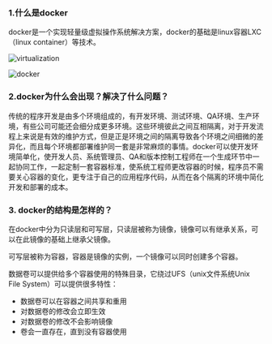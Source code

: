 ### 1.什么是docker

docker是一个实现轻量级虚拟操作系统解决方案，docker的基础是linux容器LXC（linux container）等技术。

![virtualization](E:\git_repo\notes\docker&k8s\resources\virtualization.png)

![docker](E:\git_repo\notes\docker&k8s\resources\docker.png)

### 2.docker为什么会出现？解决了什么问题？

传统的程序开发是由多个环境组成的，有开发环境、测试环境、QA环境、生产环境，有些公司可能还会细分成更多环境。这些环境彼此之间互相隔离，对于开发流程上来说是有效的维护方式，但是正是环境之间的隔离导致各个环境之间细微的差异化，而且每个环境都部署维护同一套是非常麻烦的事情。docker可以使开发环境简单化，使开发人员、系统管理员、QA和版本控制工程师在一个生成环节中一起协同工作，一起定制一套容器标准，使系统工程师更改容器的时候，程序员不需要关心容器的变化，更专注于自己的应用程序代码，从而在各个隔离的环境中简化开发和部署的成本。

### 3. docker的结构是怎样的？

在docker中分为只读层和可写层，只读层被称为镜像，镜像可以有继承关系，可以在此镜像的基础上继承父镜像。

可写层被称为容器，容器是镜像的实例，一个镜像可以同时创建多个容器。

数据卷可以提供给多个容器使用的特殊目录，它绕过UFS（unix文件系统Unix File System）可以提供很多特性：

* 数据卷可以在容器之间共享和重用
* 对数据卷的修改会立即生效
* 对数据卷的修改不会影响镜像
* 卷会一直存在，直到没有容器使用

### 

